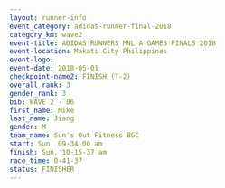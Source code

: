 ```yaml
---
layout: runner-info 
event_category: adidas-runner-final-2018 
category_km: wave2 
event-title: ADIDAS RUNNERS MNL A GAMES FINALS 2018  
event-location: Makati City Philippines 
event-logo: 
event-date: 2018-05-01 
checkpoint-name2: FINISH (T-2) 
overall_rank: 3
gender_rank: 3
bib: WAVE 2 - 06
first_name: Mike
last_name: Jiang
gender: M
team_name: Sun's Out Fitness BGC
start: Sun, 09-34-00 am
finish: Sun, 10-15-37 am
race_time: 0-41-37
status: FINISHER
---
```

